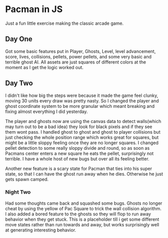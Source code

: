 # Pacman in JS
Just a fun little exercise making the classic arcade game.

## Day One
Got some basic features put in Player, Ghosts, Level, level advancement, score, lives, collisions, pellets, power pellets, and some very basic and terrible ghost AI. All assets are just squares of different colors at the moment as I get the logic worked out.

## Day Two
I didn't like how big the steps were because it made the game feel clunky, moving 30 units every draw was pretty nasty. So I changed the player and ghost coordinate system to be more granular which meant breaking and fixing almost everything I did yesterday. 

The player and ghosts now are using the canvas data to detect walls(which may turn out to be a bad idea) they look for black pixels and if they see them wont pass. I handled ghost to ghost and ghost to player collisions but just checking the whole position range which works great for squares, but might be a little sloppy feeling once they are no longer squares. I changed pellet detection to some really sloppy divide and round, so as soon as Pacmans center enters a new square he eats the pellet, surprisingly not terrible. I have a whole host of new bugs but over all its feeling better.

Another new feature is a scary state for Pacman that ties into his super state, so that I can have the ghost run away when he dies. Otherwise he just gets spawn camped.

### Night Two
Had some thoughts came back and squashed some bugs. Ghosts no longer cheat by using the yellow of Pac Square to trick the wall collision algorithm. I also added a bored feature to the ghosts so they will flop to run away behavior when they get stuck. This is a placeholder till i get some different move states rather than run towards and away, but works surprisingly well at generating interesting behavior.